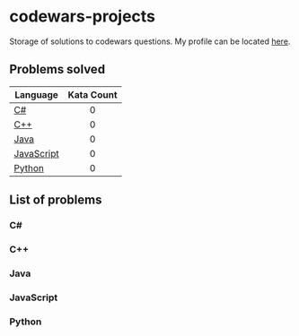 # codewars-projects

Storage of solutions to codewars questions. My profile can be located [here](https://www.codewars.com/users/Brokenshire).

## Problems solved

| Language                                                                              | Kata Count | 
| ------------------------------------------------------------------------------------- |:----------:|
| [C#](https://github.com/Brokenshire/codewars-projects/tree/master/C%23)               | 0          |
| [C++](https://github.com/Brokenshire/codewars-projects/tree/master/C%2B%2B)           | 0          |
| [Java](https://github.com/Brokenshire/codewars-projects/tree/master/Java)             | 0          |
| [JavaScript](https://github.com/Brokenshire/codewars-projects/tree/master/JavaScript) | 0          |
| [Python](https://github.com/Brokenshire/codewars-projects/tree/master/Python)         | 0          |

## List of problems

### C#

### C++

### Java

### JavaScript

### Python